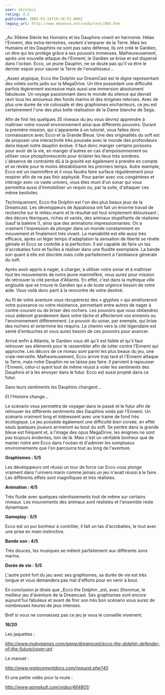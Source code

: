 ```yaml
---
user: aScorpii
rating: 4.5
published: 2005-03-24T19:36:52.000Z
legacy_url: http://www.emunova.net/veda/test/884.htm
---
```

_Au 30ème Siècle les Humains et les Dauphins vivent en harmonie. Hélas l'Ennemi, des extra-terrestres, veulent s'emparer de la Terre. Mais les Humains et les Dauphins ne sont pas sans défense, ils ont créé le Gardien, un être qui les protège grâce à ses pouvoirs immenses. Malheureusement, après une nouvelle attaque de l'Ennemi, le Gardien se brise et est dispersé dans l'océan. Ecco, un jeune Dauphin, ne se doute pas qu'il va être le dernier espoir pour sauver la Terre de l'envahisseur...  

  

_Assez atypique, Ecco the Dolphin sur DreamCast est le digne représentant des volets sortis jadis sur la MegaDrive. Un titre possédant une difficulté parfois légèrement excessive mais aussi une immersion absolument fabuleuse. Un voyage passionnant dans le monde du silence qui devrait ravir tous les amoureux des fonds marins et des énigmes retorses. Avec de plus une durée de vie colossale et des graphismes enchanteurs, ce jeu est certainement l'une des plus belle réalisation de la Dame blanche de Sega.  

  

Afin de finir les quelques 35 niveaux du jeu vous devrez apprendre à maîtriser votre nouvel environnement ainsi que différents pouvoirs. Durant la première mission, qui s'apparente à un tutoriel, vous faites donc connaissance avec Ecco et la Grande Bleue. Une des originalités du soft est de proposer une interactivité très poussée avec le monde des profondeurs dans lequel notre dauphin évolue. Il faut donc manger certains poissons pour avoir de la vie, en manger d'autres en cas d'empoisonnement ou utiliser ceux phosphorescents pour éclairer les lieux très sombres. L'absence de contrainte dû à la gravité est également à prendre en compte et se révèle pour le moins déstabilisante les premiers temps. Autre exemple, Ecco est un mammifère et il vous faudra faire surface régulièrement pour respirer afin de ne pas finir asphyxié. Pour parler avec vos congénères et interagir avec ce vaste univers, vous êtes muni d'un sonar qui vous permettra aussi d'immobiliser un requin ou, par la suite, d'attaquer ces même bestioles.  

Techniquement, Ecco the Dolphin est l'un des plus beaux jeux de la Dreamcast. Les développeurs de Appaloosa ont fait un énorme travail de recherche sur le milieu marin et le résultat est tout simplement éblouissant ; des décors féeriques, riches et variés, des animaux stupéfiants de réalisme (sauf la baleine !), ainsi que des animations impressionnantes. On a vraiment l'impression de plonger dans un monde constamment en mouvement et finalement très vivant. La maniabilité est elle aussi très efficace, après un léger temps d'adaptation la sensation de liberté se révèle géniale et Ecco se contrôle à la perfection. Il est capable de faire un tas d'acrobaties funs et faciles à réaliser dans une fluidité exemplaire. La bande son quant à elle est discrète mais colle parfaitement à l'ambiance générale du soft.  

  

Après avoir appris à nager, à charger, à utiliser votre sonar et à maîtriser tout les mouvements de notre jeune mammifère, vous aurez pour mission de retrouver la cité perdue d'Atlantis. En effet, c'est dans la mythique ville engloutie que se trouve le Gardien qui a de toute urgence besoin de votre aide. Vous voilà donc parti à la rencontre de votre destiné.  

Au fil de votre aventure vous récupérerez des « glyphes » qui amélioreront votre puissance ou votre résistance, permettant entre autres de nager à contre-courant ou de briser des rochers. Les pouvoirs que vous obtiendrez vous aideront grandement dans votre tâche et affecteront vos ennemis ou l'environnement différemment. Le pouvoir du sonar, par exemple, qui brise des rochers et extermine les requins. Le chemin vers la cité légendaire est semé d'embuches et vous aurez besoin de ces pouvoirs pour avancer.  

Arrivé enfin à Atlantis, le Gardien vous dit qu'il est faible et qu'il faut retrouver ses éléments pour le rassembler afin de lutter contre l'Ennemi qui approche. Les décors de ce niveau sont parmi les plus beaux du jeu, une vraie merveille. Malheureusement, Ecco arrive trop tard et l'Ennemi attaque la Terre, mais notre Dauphin ne se laisse pas faire. Il parvient à repousser l'Ennemi, celui-ci ayant tout de même réussi à voler les sentiments des Dauphins et à les envoyer dans le futur. Ecco est aussi projeté dans ce futur.  

  

Sans leurs sentiments les Dauphins changent...  

Et l'Histoire change...  

Le scénario vous permettra de voyager dans le passé et le futur afin de retrouver les différents sentiments des Dauphins volés par l'Ennemi. Un scénario vraiment long et intéressent avec une trame de fond très écologique. Le jeu possède également une difficulté bien corsée, en effet seuls quelques joueurs arriveront au bout du soft. Se perdre dans la grande bleue est fréquent et, à l'image des opus MegaDrive, les énigmes ne sont pas toujours évidentes, loin de là. Mais c'est un véritable bonheur que de manier notre ami Ecco dans l'océan et d'admirer les somptueux environnements que l'on parcourra tout au long de l'aventure.  

  

**Graphismes : 5/5**  

Les développeurs ont réussi un tour de force car Ecco vous plonge vraiment dans l'univers marin comme jamais un jeu n'avait réussi à le faire. Les différents effets sont magnifiques et très réalistes.  

  

**Animation : 4/5**  

Très fluide avec quelques ralentissements tout de même sur certains niveaux. Les mouvements des animaux sont réalistes et l'ensemble reste dynamique.  

  

**Gameplay : 5/5**  

Ecco est un pur bonheur à contrôler, il fait un tas d'acrobaties, le tout avec une prise en main instinctive.  

  

**Bande son : 4/5**  

Très douces, les musiques se mêlent parfaitement aux différents sons marins.  

  

**Durée de vie : 5/5**  

L'autre point fort du jeu avec ses graphismes, sa durée de vie est très longue et vous demandera pas mal d'efforts pour en venir à bout.  

  

En conclusion je dirais que _Ecco the Dolphin _est, avec _Shenmue_, le meilleur jeu d'aventure de la Dreamcast. Ses graphismes sont encore aujourd'hui fabuleux et avant de finir son très bon scénario vous aurez de nombreuses heures de jeux intenses.  

Bref si vous ne connaissez pas ce jeu je vous le conseille vivement.  

  

  

**18/20**  

  

Les jaquettes :  

_http://www.mobygames.com/game/dreamcast/ecco-the-dolphin-defender-of-the-future/cover-art_  

  

Le manuel :  

_http://www.replacementdocs.com/request.php?40_  

  

Et une petite vidéo pour la route :  

_http://www.gamekult.com/video/464801/_
